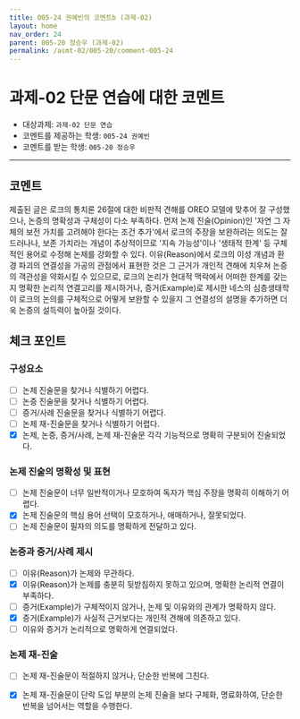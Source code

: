 ```yaml
---
title: 005-24 권예빈의 코멘트b (과제-02) 
layout: home
nav_order: 24
parent: 005-20 정승우 (과제-02)
permalink: /asmt-02/005-20/comment-005-24
---
```


# 과제-02 단문 연습에 대한 코멘트

- 대상과제: `과제-02 단문 연습`
- 코멘트를 제공하는 학생: `005-24 권예빈` 
- 코멘트를 받는 학생: `005-20 정승우` 

---

## 코멘트
제출된 글은 로크의 통치론 26절에 대한 비판적 견해를 OREO 모델에 맞추어 잘 구성했으나, 논증의 명확성과 구체성이 다소 부족하다. 먼저 논제 진술(Opinion)인 '자연 그 자체의 보전 가치를 고려해야 한다는 조건 추가'에서 로크의 주장을 보완하려는 의도는 잘 드러나나, 보존 가치라는 개념이 추상적이므로 '지속 가능성'이나 '생태적 한계' 등 구체적인 용어로 수정해 논제를 강화할 수 있다. 이유(Reason)에서 로크의 이성 개념과 환경 파괴의 연결성을 가공의 관점에서 표현한 것은 그 근거가 개인적 견해에 치우쳐 논증의 객관성을 약화시킬 수 있으므로, 로크의 논리가 현대적 맥락에서 어떠한 한계를 갖는지 명확한 논리적 연결고리를 제시하거나, 증거(Example)로 제시한 네스의 심층생태학이 로크의 논의를 구체적으로 어떻게 보완할 수 있을지 그 연결성의 설명을 추가하면 더욱 논증의 설득력이 높아질 것이다.

## 체크 포인트

### **구성요소**
- [ ] 논제 진술문을 찾거나 식별하기 어렵다.
- [ ] 논증 진술문을 찾거나 식별하기 어렵다.
- [ ] 증거/사례 진술문을 찾거나 식별하기 어렵다.
- [ ] 논제 재-진술문을 찾거나 식별하기 어렵다.
- [x] 논제, 논증, 증거/사례, 논제 재-진술문 각각 기능적으로 명확히 구분되어 진술되었다.

### **논제 진술의 명확성 및 표현**  
- [ ] 논제 진술문이 너무 일반적이거나 모호하여 독자가 핵심 주장을 명확히 이해하기 어렵다.  
- [x] 논제 진술문의 핵심 용어 선택이 모호하거나, 애매하거나, 잘못되었다.  
- [ ] 논제 진술문이 필자의 의도를 명확하게 전달하고 있다.  

### **논증과 증거/사례 제시**  
- [ ] 이유(Reason)가 논제와 무관하다.
- [x] 이유(Reason)가 논제를 충분히 뒷받침하지 못하고 있으며, 명확한 논리적 연결이 부족하다.  
- [ ] 증거(Example)가 구체적이지 않거나, 논제 및 이유와의 관계가 명확하지 않다. 
- [x] 증거(Example)가 사실적 근거보다는 개인적 견해에 의존하고 있다.  
- [ ] 이유와 증거가 논리적으로 명확하게 연결되었다.  

### **논제 재-진술**  
- [ ] 논제 재-진술문이 적절하지 않거나, 단순한 반복에 그친다.   
- [x] 논제 재-진술문이 단락 도입 부분의 논제 진술을 보다 구체화, 명료화하여, 단순한 반복을 넘어서는 역할을 수행한다.  

